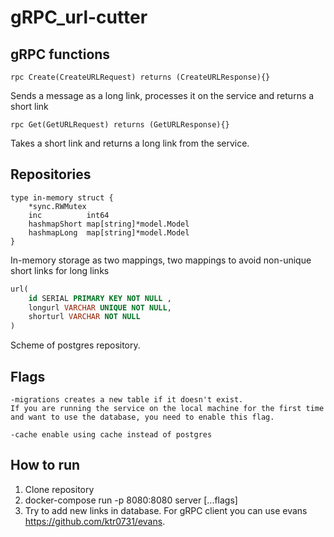 ﻿# gRPC_url-cutter
## gRPC functions
```golang
rpc Create(CreateURLRequest) returns (CreateURLResponse){}
```
Sends a message as a long link, processes it on the service and returns a short link

```golang
rpc Get(GetURLRequest) returns (GetURLResponse){}
```
Takes a short link and returns a long link from the service.
## Repositories 
```golang
type in-memory struct {
	*sync.RWMutex
	inc          int64
	hashmapShort map[string]*model.Model
	hashmapLong  map[string]*model.Model
}
```
In-memory storage as two mappings, two mappings to avoid non-unique short links for long links
```sql
url(
    id SERIAL PRIMARY KEY NOT NULL ,
    longurl VARCHAR UNIQUE NOT NULL,
    shorturl VARCHAR NOT NULL
)
```
Scheme of postgres repository.
## Flags
```
-migrations creates a new table if it doesn't exist. 
If you are running the service on the local machine for the first time and want to use the database, you need to enable this flag.
```
```
-cache enable using cache instead of postgres
```
## How to run
1. Clone repository
2. docker-compose run -p 8080:8080 server [...flags]
3. Try to add new links in database. For gRPC client you can use evans https://github.com/ktr0731/evans.
